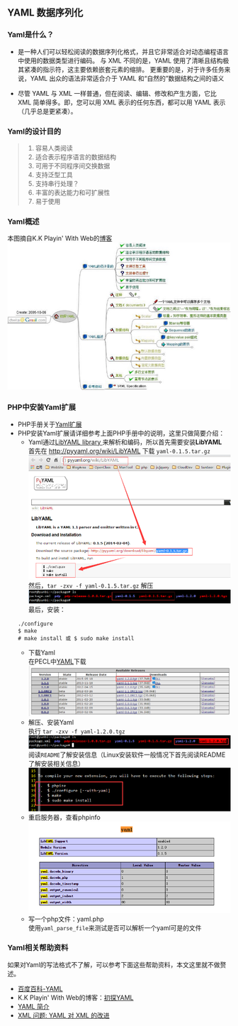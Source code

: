 ## YAML 数据序列化

### Yaml是什么？
* 是一种人们可以轻松阅读的数据序列化格式，并且它非常适合对动态编程语言中使用的数据类型进行编码。
与 XML 不同的是，YAML 使用了清晰且结构极其紧凑的指示符，这主要依赖嵌套元素的缩排。
更重要的是，对于许多任务来说，YAML 出众的语法非常适合介于 YAML 和“自然的”数据结构之间的语义

* 尽管 YAML 与 XML 一样普通，但在阅读、编辑、修改和产生方面，它比 XML 简单得多。即，您可以用 XML 表示的任何东西，都可以用 YAML 表示（几乎总是更紧凑）。

### Yaml的设计目的
> 1. 容易人类阅读
> 2. 适合表示程序语言的数据结构
> 3. 可用于不同程序间交换数据
> 4. 支持泛型工具
> 5. 支持串行处理？
> 6. 丰富的表达能力和可扩展性
> 7. 易于使用

### Yaml概述
本图摘自K.K Playin' With Web的[博客](http://www.cnblogs.com/chwkai/archive/2009/03/01/249924.html)   
![初始Yaml](YAML-MAP.jpg)

### PHP中安装Yaml扩展
* PHP手册关于[Yaml扩展](http://php.net/manual/zh/book.yaml.php)   
* PHP安装Yaml扩展请详细参考上面PHP手册中的说明，这里只做简要介绍：
  * Yaml通过[LibYAML library ](http://pyyaml.org/wiki/LibYAML) 来解析和编码，所以首先需要安装**LibYAML**   
  	首先在 http://pyyaml.org/wiki/LibYAML 下载 `yaml-0.1.5.tar.gz`
![LibYaml下载](libyaml.png)
  然后，`tar -zxv -f yaml-0.1.5.tar.gz` 解压
![LibYaml解压](instarll-libyaml.png)
  最后，安装：
  ```
  ./configure
  $ make
  # make install 或 $ sudo make install
  ```
  * 下载Yaml   
  在PECL中[YAML](http://pecl.php.net/package/yaml)下载  
![下载yaml](yaml.png)
  * 解压、安装Yaml   
  执行 `tar -zxv -f yaml-1.2.0.tgz`
![解压yaml](install-yaml.png)
  阅读`README`了解安装信息（Linux安装软件一般情况下首先阅读README了解安装相关信息）   
![安装yaml](install-readme.png)
  * 重启服务器，查看phpinfo   
![安装成功](success.png) 
  * 写一个php文件：yaml.php  
  使用`yaml_parse_file`来测试是否可以解析一个yaml可是的文件   

### Yaml相关帮助资料 
如果对Yaml的写法格式不了解，可以参考下面这些帮助资料，本文这里就不做赘述。  
* [百度百科-YAML](http://baike.baidu.com/link?url=rK5kQO7X593cEbwo18C7cVmvHD0vrqQFP-eANTsLJfMioFKHKssx9G1E8ZUUmqhJxo_AFOd9I_JN9Ulp7yJB-a)
* K.K Playin' With Web的博客：[初探YAML](http://www.cnblogs.com/chwkai/archive/2009/03/01/249924.html)
* [YAML 简介](http://www.ibm.com/developerworks/cn/xml/x-cn-yamlintro/)  
* [XML 问题: YAML 对 XML 的改进](http://www.ibm.com/developerworks/cn/xml/x-matters/part23/)